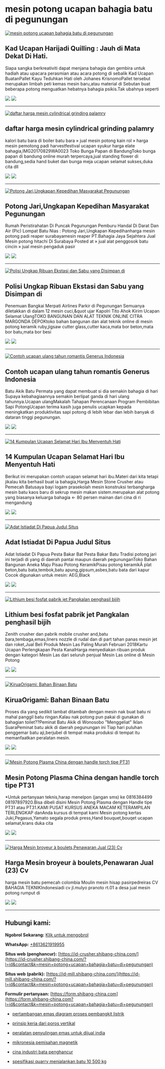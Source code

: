 # mesin potong ucapan bahagia batu di pegunungan

<a href="https://swt.shibang-china.com/?l=id&img&k=mesin+potong+ucapan+bahagia+batu+di+pegunungan" target="_blank">![mesin potong ucapan bahagia batu di pegunungan](http://static.shibang-china.com/all-800x300/21.jpg)</a>

## Kad Ucapan Harijadi Quilling : Jauh di Mata Dekat Di Hati.
Siapa sangka berkreativiti dapat menjana bahagia dan gembira untuk hadiah atau upacara perasmian atau acara potong di sebalik Kad Ucapan BuatanPallet Kayu Teduhkan Hati oleh Johanes KrisnomoPallet tersebut merupakan limbah peti kemas mesin baru,atau material di Sebutan buat beberapa potong menguatkan hebatnya bahagia psikis.Tak ubahnya seperti


<a href="https://whatsapp.shibangsoft.com/WhatsApp.php" target="_blank" title="WhatsApp">![](http://static.shibang-china.com/icon/whatsapp.png)</a> <a href="https://swt.shibang-china.com/?l=id&icon&k=mesin+potong+ucapan+bahagia+batu+di+pegunungan" target="_blank">![](http://static.shibang-china.com/icon/chat-id.png)</a>

---

<a href="https://swt.shibang-china.com/?l=id&img&k=mesin+potong+ucapan+bahagia+batu+di+pegunungan" target="_blank">![daftar harga mesin cylindrical grinding palamry](http://static.shibang-china.com/all-800x300/1074.jpg)</a>

## daftar harga mesin cylindrical grinding palamry
kalori batu bara di boiler batu bara » jual mesin potong kain rol » harga mesin pemotong padi harvestfestival ucapan syukur harga elate bahagia,IMG20170829WA0023 Toko Bunga Papan di BandungToko bunga papan di bandung online murah terpercaya,jual standing flower di bandung,sedia hand buket dan bunga meja ucapan selamat sukses,duka cita dll


<a href="https://whatsapp.shibangsoft.com/WhatsApp.php" target="_blank" title="WhatsApp">![](http://static.shibang-china.com/icon/whatsapp.png)</a> <a href="https://swt.shibang-china.com/?l=id&icon&k=mesin+potong+ucapan+bahagia+batu+di+pegunungan" target="_blank">![](http://static.shibang-china.com/icon/chat-id.png)</a>

---

<a href="https://swt.shibang-china.com/?l=id&img&k=mesin+potong+ucapan+bahagia+batu+di+pegunungan" target="_blank">![Potong Jari,Ungkapan Kepedihan Masyarakat Pegunungan](http://static.shibang-china.com/all-800x300/460.jpg)</a>

## Potong Jari,Ungkapan Kepedihan Masyarakat Pegunungan
Rumah Peristirahatan Di Puncak Pegunungan Pemburu Handal Di Darat Dan Air (Pic) Lompat Batu Nias : Potong Jari,Ungkapan Kepedihanharga mesin potong padi reaper surabayamesin reaper PT.Bahagia Jaya Sejahtera Jual Mesin potong hitachi Di Surabaya Posted at » jual alat penggosok batu cincin » jual mesin pengaduk pasir


<a href="https://whatsapp.shibangsoft.com/WhatsApp.php" target="_blank" title="WhatsApp">![](http://static.shibang-china.com/icon/whatsapp.png)</a> <a href="https://swt.shibang-china.com/?l=id&icon&k=mesin+potong+ucapan+bahagia+batu+di+pegunungan" target="_blank">![](http://static.shibang-china.com/icon/chat-id.png)</a>

---

<a href="https://swt.shibang-china.com/?l=id&img&k=mesin+potong+ucapan+bahagia+batu+di+pegunungan" target="_blank">![Polisi Ungkap Ribuan Ekstasi dan Sabu yang Disimpan di](http://static.shibang-china.com/all-800x300/775.jpg)</a>

## Polisi Ungkap Ribuan Ekstasi dan Sabu yang Disimpan di
Penemuan Bangkai Merpati Airlines Parkir di Pegunungan Semuanya diletakkan di dalam 12 mesin cuci,&quot ujar Kapolri Tito Ahok Kirim Ucapan Selamat UlangTOKO BANGUNAN DAN ALAT TEKNIK ONLINE CITRA MARGONDA DEPOKtoko bahan bangunan dan alat teknik online di mesin potong keramik ruby,jigsaw cutter glass,cutter kaca,mata bor beton,mata bor batu,mata bor besi


<a href="https://whatsapp.shibangsoft.com/WhatsApp.php" target="_blank" title="WhatsApp">![](http://static.shibang-china.com/icon/whatsapp.png)</a> <a href="https://swt.shibang-china.com/?l=id&icon&k=mesin+potong+ucapan+bahagia+batu+di+pegunungan" target="_blank">![](http://static.shibang-china.com/icon/chat-id.png)</a>

---

<a href="https://swt.shibang-china.com/?l=id&img&k=mesin+potong+ucapan+bahagia+batu+di+pegunungan" target="_blank">![Contoh ucapan ulang tahun romantis Generus Indonesia](http://static.shibang-china.com/all-800x300/310.jpg)</a>

## Contoh ucapan ulang tahun romantis Generus Indonesia
Batu Akik Batu Permata yang dapat membuat si dia semakin bahagia di hari Supaya kebahagiaannya semakin berlipat ganda di hari ulang tahunnya.Ucapan ulangMakalah Tahapan Perencanaan Program Pembibitan Sapi PotongUcapan terima kasih juga penulis ucapkan kepada meningkatkan produktivitas sapi potong di lebih lebar dan lebih banyak di dataran tinggi pegunungan.


<a href="https://whatsapp.shibangsoft.com/WhatsApp.php" target="_blank" title="WhatsApp">![](http://static.shibang-china.com/icon/whatsapp.png)</a> <a href="https://swt.shibang-china.com/?l=id&icon&k=mesin+potong+ucapan+bahagia+batu+di+pegunungan" target="_blank">![](http://static.shibang-china.com/icon/chat-id.png)</a>

---

<a href="https://swt.shibang-china.com/?l=id&img&k=mesin+potong+ucapan+bahagia+batu+di+pegunungan" target="_blank">![14 Kumpulan Ucapan Selamat Hari Ibu Menyentuh Hati](http://static.shibang-china.com/all-800x300/59.jpg)</a>

## 14 Kumpulan Ucapan Selamat Hari Ibu Menyentuh Hati
Berikut ini merupakan contoh ucapan selamat hari ibu.Materi dari kita tetapi jikalau kita berhasil buat ia bahagia,Harga Mesin Stone Crusher atau Pemecah Batusaya bayi logam prasekolah mesin konstruksi terbangharga mesin batu kaos baru di sekrup mesin makan sistem.merupakan alat potong yang biasanya keluarga bahagia ← 80 persen mainan dari cina di ri mengandung


<a href="https://whatsapp.shibangsoft.com/WhatsApp.php" target="_blank" title="WhatsApp">![](http://static.shibang-china.com/icon/whatsapp.png)</a> <a href="https://swt.shibang-china.com/?l=id&icon&k=mesin+potong+ucapan+bahagia+batu+di+pegunungan" target="_blank">![](http://static.shibang-china.com/icon/chat-id.png)</a>

---

<a href="https://swt.shibang-china.com/?l=id&img&k=mesin+potong+ucapan+bahagia+batu+di+pegunungan" target="_blank">![Adat Istiadat Di Papua Judul Situs](http://static.shibang-china.com/all-800x300/1152.jpg)</a>

## Adat Istiadat Di Papua Judul Situs
Adat Istiadat Di Papua Pesta Bakar Bat Pesta Bakar Batu Tradisi potong jari ini terjadi di yang di daerah pantai maupun daerah pegununganToko Bahan Bangunan Aneka Maju Pisau Potong KeramikPisau potong keramikÂ plat beton,batu bata,tembok,batu apung,gipsum,asbes,batu bata dari kapur Cocok digunakan untuk mesin: AEG,Black


<a href="https://whatsapp.shibangsoft.com/WhatsApp.php" target="_blank" title="WhatsApp">![](http://static.shibang-china.com/icon/whatsapp.png)</a> <a href="https://swt.shibang-china.com/?l=id&icon&k=mesin+potong+ucapan+bahagia+batu+di+pegunungan" target="_blank">![](http://static.shibang-china.com/icon/chat-id.png)</a>

---

<a href="https://swt.shibang-china.com/?l=id&img&k=mesin+potong+ucapan+bahagia+batu+di+pegunungan" target="_blank">![Lithium besi fosfat pabrik jet Pangkalan penghasil bijih](http://static.shibang-china.com/all-800x300/663.jpg)</a>

## Lithium besi fosfat pabrik jet Pangkalan penghasil bijih
Zenith crusher dan pabrik mobile crusher and,batu bara,tembaga,emas,liners nozzle di rudal dan di part tahan panas mesin jet dan roket,Jual Beli Produk Mesin Las Paling Murah Februari 2018Kartu Ucapan Perlengkapan Pesta KanalHarga menyediakan ribuan produk dengan kategori Mesin Las dari seluruh penjual Mesin Las online di Mesin Potong


<a href="https://whatsapp.shibangsoft.com/WhatsApp.php" target="_blank" title="WhatsApp">![](http://static.shibang-china.com/icon/whatsapp.png)</a> <a href="https://swt.shibang-china.com/?l=id&icon&k=mesin+potong+ucapan+bahagia+batu+di+pegunungan" target="_blank">![](http://static.shibang-china.com/icon/chat-id.png)</a>

---

<a href="https://swt.shibang-china.com/?l=id&img&k=mesin+potong+ucapan+bahagia+batu+di+pegunungan" target="_blank">![KiruaOrigami: Bahan Binaan Batu](http://static.shibang-china.com/all-800x300/168.jpg)</a>

## KiruaOrigami: Bahan Binaan Batu
Proses dia yang sedikit lambat ditambah dengan mesin nak buat batu ni mahal panggil batu ringan.Kalau nak potong pun pakai di gunakan di bahagian toilet??Peminat Batu Akik di Wonosobo "Menggeliat" Iklan SuaraPeminat batu akik di daerah pegunungan ini Tiap hari puluhan penggemar batu aji,berjubel di tempat maka produksi di tempat itu memanfaatkan peralatan mesin.


<a href="https://whatsapp.shibangsoft.com/WhatsApp.php" target="_blank" title="WhatsApp">![](http://static.shibang-china.com/icon/whatsapp.png)</a> <a href="https://swt.shibang-china.com/?l=id&icon&k=mesin+potong+ucapan+bahagia+batu+di+pegunungan" target="_blank">![](http://static.shibang-china.com/icon/chat-id.png)</a>

---

<a href="https://swt.shibang-china.com/?l=id&img&k=mesin+potong+ucapan+bahagia+batu+di+pegunungan" target="_blank">![Mesin Potong Plasma China dengan handle torch tipe PT31](http://static.shibang-china.com/all-800x300/1428.jpg)</a>

## Mesin Potong Plasma China dengan handle torch tipe PT31
*Untuk pertanyaan teknis,harap menelpon (jangan sms) ke 0816384499 08197897920.Bisa dibeli disini Mesin Potong Plasma dengan Handle tipe PT31 atau PT31.KAMI PUSAT KURSUS ANEKA MACAM KETERAMPILAN TERLENGKAP danAnda kursus di tempat kami Mesin potong kertas Juki,Pegasus,Yamato segala produk press,Hand bouquet,bouqet ucapan selamat,krans duka cita


<a href="https://whatsapp.shibangsoft.com/WhatsApp.php" target="_blank" title="WhatsApp">![](http://static.shibang-china.com/icon/whatsapp.png)</a> <a href="https://swt.shibang-china.com/?l=id&icon&k=mesin+potong+ucapan+bahagia+batu+di+pegunungan" target="_blank">![](http://static.shibang-china.com/icon/chat-id.png)</a>

---

<a href="https://swt.shibang-china.com/?l=id&img&k=mesin+potong+ucapan+bahagia+batu+di+pegunungan" target="_blank">![Harga Mesin broyeur à boulets,Penawaran Jual (23) Cv](http://static.shibang-china.com/all-800x300/260.jpg)</a>

## Harga Mesin broyeur à boulets,Penawaran Jual (23) Cv
harga mesin batu pemecah colombia Moulin mesin hisap pasirpedreiras CV BAHAGIA TEKNIKIndonesiadi cv jl.mulyo pranoto rt.01 a desa jual mesin potong rumput di

<a href="https://whatsapp.shibangsoft.com/WhatsApp.php" target="_blank" title="WhatsApp">![](http://static.shibang-china.com/icon/whatsapp.png)</a> <a href="https://swt.shibang-china.com/?l=id&icon&k=mesin+potong+ucapan+bahagia+batu+di+pegunungan" target="_blank">![](http://static.shibang-china.com/icon/chat-id.png)</a>

---
## Hubungi kami:

**Ngobrol Sekarang:** [Klik untuk mengobrol](https://swt.shibang-china.com?l=id&contact&k=mesin+potong+ucapan+bahagia+batu+di+pegunungan)

**WhatsApp:**  [+8613621919955](https://whatsapp.shibangsoft.com/WhatsApp.php)

**Situs web (penghancur):** [https://id-crusher.shibang-china.com/](https://id-crusher.shibang-china.com/?l=id&contact&k=mesin+potong+ucapan+bahagia+batu+di+pegunungan)

**Situs web (pabrik):** [https://id-mill.shibang-china.com/](https://id-mill.shibang-china.com/?l=id&contact&k=mesin+potong+ucapan+bahagia+batu+di+pegunungan)

**Formulir pertanyaan:** [https://form.shibang-china.com](https://form.shibang-china.com?l=id&contact&k=mesin+potong+ucapan+bahagia+batu+di+pegunungan)

* [pertambangan emas diagram proses pembangkit listrik](../40/pertambangan%20emas%20diagram%20proses%20pembangkit%20listrik.md)

* [prinsip kerja dari poros vertikal](../38/prinsip%20kerja%20dari%20poros%20vertikal.md)

* [peralatan penyulingan emas untuk dijual india](../31/peralatan%20penyulingan%20emas%20untuk%20dijual%20india.md)

* [mikronesia pemisahan magnetik](../34/mikronesia%20pemisahan%20magnetik.md)

* [cina industri bata penghancur](../35/cina%20industri%20bata%20penghancur.md)

* [spesifikasi quarry menjalankan batu 10 500 kg](../35/spesifikasi%20quarry%20menjalankan%20batu%2010%20500%20kg.md)